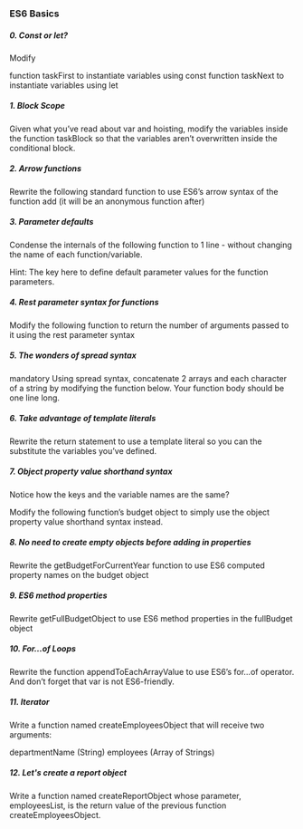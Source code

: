 <h3>ES6 Basics</h3>


<h5>0. Const or let?</h5>

Modify

function taskFirst to instantiate variables using const
function taskNext to instantiate variables using let

<h5>1. Block Scope</h5>

Given what you’ve read about var and hoisting, modify the variables inside the function taskBlock so that the variables aren’t overwritten inside the conditional block.

<h5>2. Arrow functions</h5>

Rewrite the following standard function to use ES6’s arrow syntax of the function add (it will be an anonymous function after)

<h5>3. Parameter defaults</h5>

Condense the internals of the following function to 1 line - without changing the name of each function/variable.

Hint: The key here to define default parameter values for the function parameters.

<h5>4. Rest parameter syntax for functions</h5>

Modify the following function to return the number of arguments passed to it using the rest parameter syntax



<h5>5. The wonders of spread syntax</h5>

mandatory
Using spread syntax, concatenate 2 arrays and each character of a string by modifying the function below. Your function body should be one line long.

<h5>6. Take advantage of template literals</h5>

Rewrite the return statement to use a template literal so you can the substitute the variables you’ve defined.

<h5>7. Object property value shorthand syntax</h5>

Notice how the keys and the variable names are the same?

Modify the following function’s budget object to simply use the object property value shorthand syntax instead.

<h5>8. No need to create empty objects before adding in properties</h5>

Rewrite the getBudgetForCurrentYear function to use ES6 computed property names on the budget object

<h5>9. ES6 method properties</h5>

Rewrite getFullBudgetObject to use ES6 method properties in the fullBudget object

<h5>10. For...of Loops</h5>

Rewrite the function appendToEachArrayValue to use ES6’s for...of operator. And don’t forget that var is not ES6-friendly.

<h5>11. Iterator</h5>

Write a function named createEmployeesObject that will receive two arguments:

departmentName (String)
employees (Array of Strings)

<h5>12. Let's create a report object</h5>

Write a function named createReportObject whose parameter, employeesList, is the return value of the previous function createEmployeesObject.
